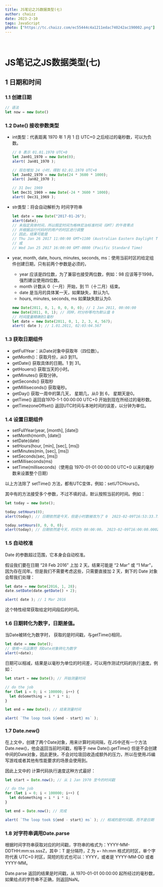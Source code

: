 ```yaml
---
title: JS笔记之JS数据类型(七)
author: chaizz
date: 2023-2-10 
tags: JavaScript
photo: ["https://tc.chaizz.com/ec55444c4a1211edac740242ac190002.png"]
---
```


​                    

<!--more-->

# JS笔记之JS数据类型(七)

## 1 日期和时间

### 1.1 创建日期

```js
// 语法
let now = new Date()
```

### 1.2 Date() 接收参数类型

- int类型：代表距离 1970 年 1 月 1 日 UTC+0 之后经过的毫秒数，可以为负数。

  ```js
  // 0 表示 01.01.1970 UTC+0
  let Jan01_1970 = new Date(0);
  alert( Jan01_1970 );
  
  // 现在增加 24 小时，得到 02.01.1970 UTC+0
  let Jan02_1970 = new Date(24 * 3600 * 1000);
  alert( Jan02_1970 );
  
  // 31 Dec 1969
  let Dec31_1969 = new Date(-24 * 3600 * 1000);
  alert( Dec31_1969 );
  ```

- str类型：将会自动解析为 时间字符串

  ```js
  let date = new Date("2017-01-26");
  alert(date);
  // 未指定具体时间，所以假定时间为格林尼治标准时间（GMT）的午夜零点
  // 并根据运行代码时的用户的时区进行调整
  // 因此，结果可能是
  // Thu Jan 26 2017 11:00:00 GMT+1100 (Australian Eastern Daylight Time)
  // 或
  // Wed Jan 25 2017 16:00:00 GMT-0800 (Pacific Standard Time)
  ```

- year, month, date, hours, minutes, seconds, ms：使用当前时区的给定组件创建日期，只有前两个参数是必须的，

  - year 应该是四位数，为了兼容也接受两位数，例如：98 应该等于1998，强烈建议使用四位数。
  - month 计数从 0（一月）开始，到 11（十二月）结束。
  - date 是当月的具体某一天，如果缺失，默认为1。
  - hours, minutes, seconds, ms 如果缺失默认为0.

  ```js
  new Date(2011, 0, 1, 0, 0, 0, 0); // 1 Jan 2011, 00:00:00
  new Date(2011, 0, 1); // 同样，时分秒等均为默认值 0
  // 时间度量精确到1毫秒
  let date = new Date(2011, 0, 1, 2, 3, 4, 567);
  alert( date ); // 1.01.2011, 02:03:04.567
  ```



### 1.3 获取日期组件

- getFullYear：从Date对象中获取年（四位数）。
- getMonth()：获取月份，从0 到11。
- getDate() 获取具体的日期。1 到 31。
- getHouers() 获取当天的小时。
- getMinutes() 获取分钟。
- getSeconds() 获取秒
- getMilliseconds() 获取毫秒。
- getDay() 获取一周中的第几天， 星期几，从0 到 6， 星期天是0。
- getTime() 返回自1970-1-1 00:00:00 UTC+0 开始到现在所经过的毫秒数。
- getTimezoneOffset() 返回UTC时间与本地时间的误差，以分钟为单位。



### 1.4 设置日期组件

- setFullYear(year, [month], [date])
- setMonth(month, [date])
- setDate(date)
- setHours(hour, [min], [sec], [ms])
- setMinutes(min, [sec], [ms])
- setSeconds(sec, [ms])
- setMilliseconds(ms)
- setTime(milliseconds)（使用自 1970-01-01 00:00:00 UTC+0 以来的毫秒数来设置整个日期）

以上方法除了 setTime() 方法，都有UTC变体，例如：setUTCHours()。

其中有的方法接受多个参数，不过不填的话，默认按照当前的时间。例如：

```js
let today = new Date();

today.setHours(0);
alert(today); // 日期依然是今天，但是小时数被改为了 0  2023-02-09T16:53:33.757Z

today.setHours(0, 0, 0, 0);
alert(today); // 日期依然是今天，时间为 00:00:00。 2023-02-09T16:00:00.000Z
```



### 1.5 自动校准

Date 的参数超过范围，它本身会自动校准。

假设我们要在日期 “28 Feb 2016” 上加 2 天。结果可能是 “2 Mar” 或 “1 Mar”，因为存在闰年。但是我们不需要考虑这些，只需要直接加 2 天，剩下的 Date 对象会帮我们处理：

```js
let date = new Date(2016, 1, 28);
date.setDate(date.getDate() + 2);

alert( date ); // 1 Mar 2016
```

这个特性经常获取给定时间段后的时间。



### 1.6 日期转化为数字，日期差值。

当Date被转化为数字时， 获取的是时间戳，与getTime()相同，

```js
let date = new Date();
// 使用一元运算符 将Date对象转化为数字 
alert(+date);
```



日期可以相减，结果是以毫秒为单位的时间差，可以用作测试代码的执行速度。例如：

```js
let start = new Date(); // 开始测量时间

// do the job
for (let i = 0; i < 100000; i++) {
  let doSomething = i * i * i;
}

let end = new Date(); // 结束测量时间

alert( `The loop took ${end - start} ms` );
```



### 1.7 Date.new()

在上文中，创建了两个Date对象，用来计算时间间隔，在JS中还有一个方法Date.new()，他会返回当前时间戳，相等于 new Date().getTime() 但是不会创建中间的Date对象，因此更快，不会对垃圾回收造成额外的压力，所以在使用JS编写游戏或者其他有性能要求的场景会使用到。

因此上文中的 计算代码执行速度这种方式最好：

```js
let start = Date.now(); // 从 1 Jan 1970 至今的时间戳

// do the job
for (let i = 0; i < 100000; i++) {
  let doSomething = i * i * i;
}

let end = Date.now(); // 完成

alert( `The loop took ${end - start} ms` ); // 相减的是时间戳，而不是日期
```



### 1.8 对字符串调用Date.parse

根据时间字符串获取对应的时间戳，字符串的格式为：YYYY-MM-DDTHH:mm:ss.sssZ，其中：T 是分隔符，Z 为 +- hh:mm 格式的时区，单个字符代表 UTC+0 时区，简短的形式也可以：YYYY，或者是 YYYY-MM-DD 或者YYYY-MM。

Date.parse 返回的结果是时间戳，从 1970-01-01 00:00:00 起所经过的毫秒数，如果给点的字符串不正确，则返回NaN。



















